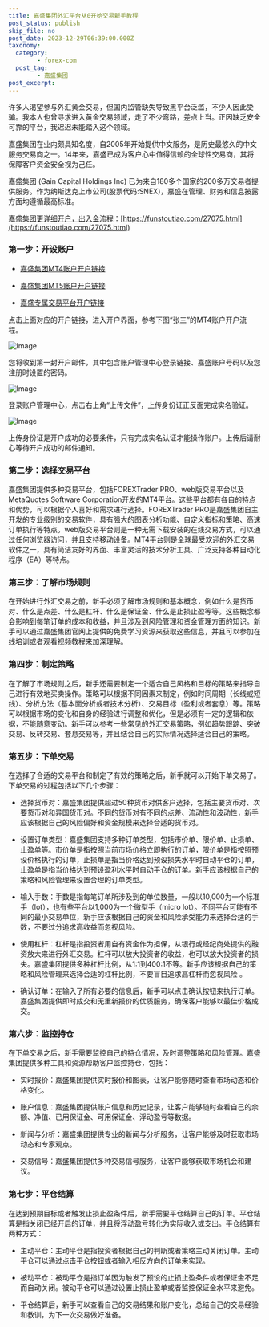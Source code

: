 ```yaml
---
title: 嘉盛集团外汇平台从0开始交易新手教程
post_status: publish
skip_file: no
post_date: 2023-12-29T06:39:00.000Z
taxonomy:
  category:
        - forex-com
  post_tag:
        - 嘉盛集团
post_excerpt: 
---
```

许多人渴望参与外汇黄金交易，但国内监管缺失导致黑平台泛滥，不少人因此受骗。我本人也曾寻求进入黄金交易领域，走了不少弯路，差点上当。正因缺乏安全可靠的平台，我迟迟未能踏入这个领域。

嘉盛集团在业内颇具知名度，自2005年开始提供中文服务，是历史最悠久的中文服务交易商之一。14年来，嘉盛已成为客户心中值得信赖的全球性交易商，其将保障客户资金安全视为己任。

嘉盛集团 (Gain Capital Holdings Inc) 已为来自180多个国家的200多万交易者提供服务。作为纳斯达克上市公司(股票代码:SNEX)，嘉盛在管理、财务和信息披露方面均遵循最高标准。

[嘉盛集团更详细开户，出入金流程](https://funstoutiao.com/27075.html)：[https://funstoutiao.com/27075.html](https://funstoutiao.com/27075.html)

### 第一步：开设账户

* [嘉盛集团MT4账户开户链接](https://s.ssgg.net/jsmt4)

* [嘉盛集团MT5账户开户链接](https://s.ssgg.net/jsmt5)

* [嘉盛专属交易平台开户链接](https://s.ssgg.net/js)

点击上面对应的开户链接，进入开户界面，参考下图“张三”的MT4账户开户流程。

![Image](https://prod-files-secure.s3.us-west-2.amazonaws.com/39ed1227-6d7d-4570-be36-9ccd4a2c4241/7a167aea-686b-400d-af59-4e18eb607a40/640.png?X-Amz-Algorithm=AWS4-HMAC-SHA256&X-Amz-Content-Sha256=UNSIGNED-PAYLOAD&X-Amz-Credential=ASIAZI2LB466TMRT7IJO%2F20251101%2Fus-west-2%2Fs3%2Faws4_request&X-Amz-Date=20251101T101310Z&X-Amz-Expires=3600&X-Amz-Security-Token=IQoJb3JpZ2luX2VjEF8aCXVzLXdlc3QtMiJIMEYCIQC1GB3mgxfmvU9R3e6uLG6N%2BOB8q%2Fu3xzVkwcVWzb9cWAIhAOGhqoqHMUsStmXjYhlY97lpOHqUktBK5ERsTL8tpX2TKv8DCCgQABoMNjM3NDIzMTgzODA1IgyovJSeXi94jT6acIYq3ANyJyYexqjp4IreQCmg26NObeG4As0JBmFjpripBDgArGCW9nB2cKYa7AfWjFcDMWSaOSfI9KThPaL%2FXRiNXB0NyDJqI7AXG8ZFI%2FfqVFY1Z5TTqlem%2F0D6vNGvtXdzaxHtde05SbYsP30LiPHnBq6ywkaMn23eXeBd370DdvCT%2BxTz%2F9RB4ODS9RD6Bm2WzGjWNek6mxE3lFb4Ocqqht6gDasVo1CCj%2BzpBHV45gPlaCHeM63B%2BQUM02Gc42MJ%2FNI0nPJb3jV38B6%2Bwg58m0B4R7sSikQA01rfoKTRP6YbDGhUMW3m7hxL9qg%2FnkNAJFjHZPgkugn4aSd1uoBDc8LhrO2VjcwVKN45AsvZ2hbxHpNxEApTOCTb5OwwqmbPmoaN8dJKR68Kz6X%2BRaPUkKFmsIwJUmN7SoePoHcpAoybstT3uQub22RPEe6xZ%2FWwZXojBqCVxM9QhKZuNZCEss1u9IWdaVRHnqM8%2F3ttfd7epYH6ESFn3tTb7qFGoA%2BQfpzBfShgLD1HDkr62I3vtG2WuAlcMcGeH9T%2Fz5T7oWnEHIYzasjiEzVaqXjbpl2aGHMgZErj2%2Fd3Z6KRg%2Boez03iWUDLAwceb8DLGh6SFuN2ut3JJOLxR70zJS0PKTDG0JbIBjqkAZLJuBvY0aiFXSJ2hzPewVX4%2BzTX%2BPC2h9Ooq0rk0J4H%2FaRqe3DcfSJT0ZjxT4f%2FeahLIRH7dTnOe%2BtMqGJnymsZ1LJB2xbxdrBot3KNoAh3XpcBLdEcM9R4S8JMPOOyEOzJmxJ94EcEiqRBiv6J8%2B3wB%2B3MwEBmzmNxGaf7mv8oUZ9XJiXq9bkvUCxcATVzOVFXDqxZyZHF%2FMkKZAkuNe054Tnc&X-Amz-Signature=bea37457f5bf15fc830263c20ef3d56296472da7f3ebdc387637860b5da816d3&X-Amz-SignedHeaders=host&x-amz-checksum-mode=ENABLED&x-id=GetObject)

您将收到第一封开户邮件，其中包含账户管理中心登录链接、嘉盛账户号码以及您注册时设置的密码。

![Image](https://prod-files-secure.s3.us-west-2.amazonaws.com/39ed1227-6d7d-4570-be36-9ccd4a2c4241/eaa1c6b3-2877-4284-a0e1-530e222c27fb/image.png?X-Amz-Algorithm=AWS4-HMAC-SHA256&X-Amz-Content-Sha256=UNSIGNED-PAYLOAD&X-Amz-Credential=ASIAZI2LB466TMRT7IJO%2F20251101%2Fus-west-2%2Fs3%2Faws4_request&X-Amz-Date=20251101T101310Z&X-Amz-Expires=3600&X-Amz-Security-Token=IQoJb3JpZ2luX2VjEF8aCXVzLXdlc3QtMiJIMEYCIQC1GB3mgxfmvU9R3e6uLG6N%2BOB8q%2Fu3xzVkwcVWzb9cWAIhAOGhqoqHMUsStmXjYhlY97lpOHqUktBK5ERsTL8tpX2TKv8DCCgQABoMNjM3NDIzMTgzODA1IgyovJSeXi94jT6acIYq3ANyJyYexqjp4IreQCmg26NObeG4As0JBmFjpripBDgArGCW9nB2cKYa7AfWjFcDMWSaOSfI9KThPaL%2FXRiNXB0NyDJqI7AXG8ZFI%2FfqVFY1Z5TTqlem%2F0D6vNGvtXdzaxHtde05SbYsP30LiPHnBq6ywkaMn23eXeBd370DdvCT%2BxTz%2F9RB4ODS9RD6Bm2WzGjWNek6mxE3lFb4Ocqqht6gDasVo1CCj%2BzpBHV45gPlaCHeM63B%2BQUM02Gc42MJ%2FNI0nPJb3jV38B6%2Bwg58m0B4R7sSikQA01rfoKTRP6YbDGhUMW3m7hxL9qg%2FnkNAJFjHZPgkugn4aSd1uoBDc8LhrO2VjcwVKN45AsvZ2hbxHpNxEApTOCTb5OwwqmbPmoaN8dJKR68Kz6X%2BRaPUkKFmsIwJUmN7SoePoHcpAoybstT3uQub22RPEe6xZ%2FWwZXojBqCVxM9QhKZuNZCEss1u9IWdaVRHnqM8%2F3ttfd7epYH6ESFn3tTb7qFGoA%2BQfpzBfShgLD1HDkr62I3vtG2WuAlcMcGeH9T%2Fz5T7oWnEHIYzasjiEzVaqXjbpl2aGHMgZErj2%2Fd3Z6KRg%2Boez03iWUDLAwceb8DLGh6SFuN2ut3JJOLxR70zJS0PKTDG0JbIBjqkAZLJuBvY0aiFXSJ2hzPewVX4%2BzTX%2BPC2h9Ooq0rk0J4H%2FaRqe3DcfSJT0ZjxT4f%2FeahLIRH7dTnOe%2BtMqGJnymsZ1LJB2xbxdrBot3KNoAh3XpcBLdEcM9R4S8JMPOOyEOzJmxJ94EcEiqRBiv6J8%2B3wB%2B3MwEBmzmNxGaf7mv8oUZ9XJiXq9bkvUCxcATVzOVFXDqxZyZHF%2FMkKZAkuNe054Tnc&X-Amz-Signature=8494124511b7ef92b6de39dd9f5a98d592e7f31c412b4203359d165d41fceb8b&X-Amz-SignedHeaders=host&x-amz-checksum-mode=ENABLED&x-id=GetObject)

登录账户管理中心，点击右上角“上传文件”，上传身份证正反面完成实名验证。

![Image](https://prod-files-secure.s3.us-west-2.amazonaws.com/39ed1227-6d7d-4570-be36-9ccd4a2c4241/54090639-09fc-46b4-a135-e0289f707147/image.png?X-Amz-Algorithm=AWS4-HMAC-SHA256&X-Amz-Content-Sha256=UNSIGNED-PAYLOAD&X-Amz-Credential=ASIAZI2LB466TMRT7IJO%2F20251101%2Fus-west-2%2Fs3%2Faws4_request&X-Amz-Date=20251101T101310Z&X-Amz-Expires=3600&X-Amz-Security-Token=IQoJb3JpZ2luX2VjEF8aCXVzLXdlc3QtMiJIMEYCIQC1GB3mgxfmvU9R3e6uLG6N%2BOB8q%2Fu3xzVkwcVWzb9cWAIhAOGhqoqHMUsStmXjYhlY97lpOHqUktBK5ERsTL8tpX2TKv8DCCgQABoMNjM3NDIzMTgzODA1IgyovJSeXi94jT6acIYq3ANyJyYexqjp4IreQCmg26NObeG4As0JBmFjpripBDgArGCW9nB2cKYa7AfWjFcDMWSaOSfI9KThPaL%2FXRiNXB0NyDJqI7AXG8ZFI%2FfqVFY1Z5TTqlem%2F0D6vNGvtXdzaxHtde05SbYsP30LiPHnBq6ywkaMn23eXeBd370DdvCT%2BxTz%2F9RB4ODS9RD6Bm2WzGjWNek6mxE3lFb4Ocqqht6gDasVo1CCj%2BzpBHV45gPlaCHeM63B%2BQUM02Gc42MJ%2FNI0nPJb3jV38B6%2Bwg58m0B4R7sSikQA01rfoKTRP6YbDGhUMW3m7hxL9qg%2FnkNAJFjHZPgkugn4aSd1uoBDc8LhrO2VjcwVKN45AsvZ2hbxHpNxEApTOCTb5OwwqmbPmoaN8dJKR68Kz6X%2BRaPUkKFmsIwJUmN7SoePoHcpAoybstT3uQub22RPEe6xZ%2FWwZXojBqCVxM9QhKZuNZCEss1u9IWdaVRHnqM8%2F3ttfd7epYH6ESFn3tTb7qFGoA%2BQfpzBfShgLD1HDkr62I3vtG2WuAlcMcGeH9T%2Fz5T7oWnEHIYzasjiEzVaqXjbpl2aGHMgZErj2%2Fd3Z6KRg%2Boez03iWUDLAwceb8DLGh6SFuN2ut3JJOLxR70zJS0PKTDG0JbIBjqkAZLJuBvY0aiFXSJ2hzPewVX4%2BzTX%2BPC2h9Ooq0rk0J4H%2FaRqe3DcfSJT0ZjxT4f%2FeahLIRH7dTnOe%2BtMqGJnymsZ1LJB2xbxdrBot3KNoAh3XpcBLdEcM9R4S8JMPOOyEOzJmxJ94EcEiqRBiv6J8%2B3wB%2B3MwEBmzmNxGaf7mv8oUZ9XJiXq9bkvUCxcATVzOVFXDqxZyZHF%2FMkKZAkuNe054Tnc&X-Amz-Signature=811f63c0df63e21e5583e65957b866e2ed7bf31d6e8ef43cef766e17e20badd3&X-Amz-SignedHeaders=host&x-amz-checksum-mode=ENABLED&x-id=GetObject)

上传身份证是开户成功的必要条件，只有完成实名认证才能操作账户。上传后请耐心等待开户成功的邮件通知。

### 第二步：选择交易平台

嘉盛集团提供多种交易平台，包括FOREXTrader PRO、web版交易平台以及MetaQuotes Software Corporation开发的MT4平台。这些平台都有各自的特点和优势，可以根据个人喜好和需求进行选择。FOREXTrader PRO是嘉盛集团自主开发的专业级别的交易软件，具有强大的图表分析功能、自定义指标和策略、高速订单执行等特点。web版交易平台则是一种无需下载安装的在线交易方式，可以通过任何浏览器访问，并且支持移动设备。MT4平台则是全球最受欢迎的外汇交易软件之一，具有简洁友好的界面、丰富灵活的技术分析工具、广泛支持各种自动化程序（EA）等特点。

### 第三步：了解市场规则

在开始进行外汇交易之前，新手必须了解市场规则和基本概念，例如什么是货币对、什么是点差、什么是杠杆、什么是保证金、什么是止损止盈等等。这些概念都会影响到每笔订单的成本和收益，并且涉及到风险管理和资金管理方面的知识。新手可以通过嘉盛集团官网上提供的免费学习资源来获取这些信息，并且可以参加在线培训或者观看视频教程来加深理解。

### 第四步：制定策略

在了解了市场规则之后，新手还需要制定一个适合自己风格和目标的策略来指导自己进行有效地买卖操作。策略可以根据不同因素来制定，例如时间周期（长线或短线）、分析方法（基本面分析或者技术分析）、交易目标（盈利或者套息）等。策略可以根据市场的变化和自身的经验进行调整和优化，但是必须有一定的逻辑和依据，不能随意变动。新手可以参考一些常见的外汇交易策略，例如趋势跟踪、突破交易、反转交易、套息交易等，并且结合自己的实际情况选择适合自己的策略。

### 第五步：下单交易

在选择了合适的交易平台和制定了有效的策略之后，新手就可以开始下单交易了。下单交易的过程包括以下几个步骤：

* 选择货币对：嘉盛集团提供超过50种货币对供客户选择，包括主要货币对、次要货币对和异国货币对。不同的货币对有不同的点差、流动性和波动性，新手应该根据自己的风险偏好和资金规模来选择合适的货币对。

* 设置订单类型：嘉盛集团支持多种订单类型，包括市价单、限价单、止损单、止盈单等。市价单是指按照当前市场价格立即执行的订单，限价单是指按照预设价格执行的订单，止损单是指当价格达到预设损失水平时自动平仓的订单，止盈单是指当价格达到预设盈利水平时自动平仓的订单。新手应该根据自己的策略和风险管理来设置合理的订单类型。

* 输入手数：手数是指每笔订单所涉及到的单位数量，一般以10,000为一个标准手（lot），也有些平台以1,000为一个微型手（micro lot）。不同平台可能有不同的最小交易单位，新手应该根据自己的资金和风险承受能力来选择合适的手数，不要过分追求高收益而忽视风险。

* 使用杠杆：杠杆是指投资者用自有资金作为担保，从银行或经纪商处提供的融资放大来进行外汇交易。杠杆可以放大投资者的收益，也可以放大投资者的损失。嘉盛集团提供多种杠杆比例，从1:1到400:1不等。新手应该根据自己的策略和风险管理来选择合适的杠杆比例，不要盲目追求高杠杆而忽视风险 。

* 确认订单：在输入了所有必要的信息后，新手可以点击确认按钮来执行订单。嘉盛集团提供即时成交和无重新报价的优质服务，确保客户能够以最佳价格成交。

### 第六步：监控持仓

在下单交易之后，新手需要监控自己的持仓情况，及时调整策略和风险管理。嘉盛集团提供多种工具和资源帮助客户监控持仓，包括：

* 实时报价：嘉盛集团提供实时报价和图表，让客户能够随时查看市场动态和价格变化。

* 账户信息：嘉盛集团提供账户信息和历史记录，让客户能够随时查看自己的余额、净值、已用保证金、可用保证金、浮动盈亏等数据。

* 新闻与分析：嘉盛集团提供专业的新闻与分析服务，让客户能够及时获取市场动态和专家观点。

* 交易信号：嘉盛集团提供多种交易信号服务，让客户能够获取市场机会和建议。

### 第七步：平仓结算

在达到预期目标或者触发止损止盈条件后，新手需要平仓结算自己的订单。平仓结算是指关闭已经开启的订单，并且将浮动盈亏转化为实际收入或支出。平仓结算有两种方式：

* 主动平仓：主动平仓是指投资者根据自己的判断或者策略主动关闭订单。主动平仓可以通过点击平仓按钮或者输入相反方向的订单来实现。

* 被动平仓：被动平仓是指订单因为触发了预设的止损止盈条件或者保证金不足而自动关闭。被动平仓可以通过设置止损止盈单或者监控保证金水平来避免。

* 平仓结算后，新手可以查看自己的交易结果和账户变化，总结自己的交易经验和教训，为下一次交易做好准备。